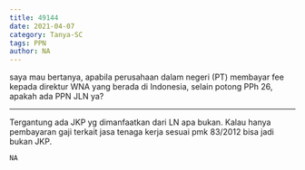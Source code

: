 ```yaml
---
title: 49144
date: 2021-04-07
category: Tanya-SC
tags: PPN
author: NA
---
```


saya mau bertanya, apabila perusahaan dalam negeri (PT) membayar fee kepada direktur WNA yang berada di Indonesia, selain potong PPh 26, apakah ada PPN JLN ya?

---

Tergantung ada JKP yg dimanfaatkan dari LN apa bukan. Kalau hanya pembayaran gaji terkait jasa tenaga kerja sesuai pmk 83/2012 bisa jadi bukan JKP.

`NA`
